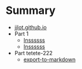 # Summary

* [jjlot.github.io](README.md)
* Part 1
    * [Inssssss](capture1/c1.md)
    * [Inssssss](capture1/c2.md)
* Part tetete-222
    * [export-to-markdown](capture2/c1.md)
